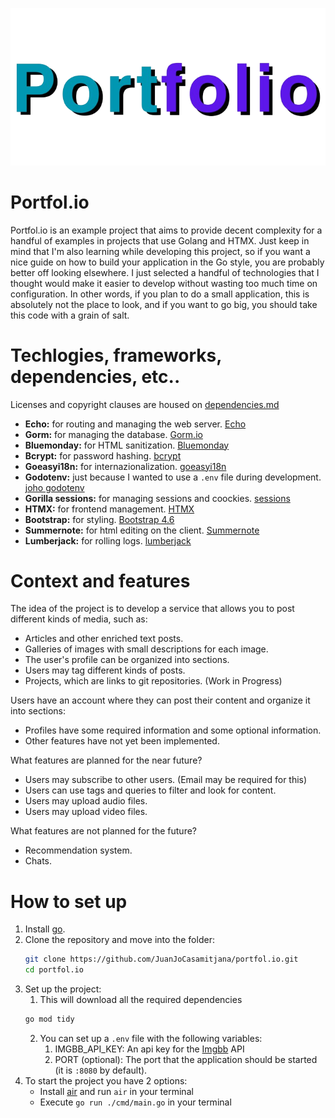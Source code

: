 ![Portfolio logo](https://github.com/JuanJoCasamitjana/portfol.io/blob/main/web/static/logo_4.0.png)

# Portfol\.io

Portfol\.io is an example project that aims to provide decent complexity for a handful of examples in projects that use Golang and HTMX. Just keep in mind that I'm also learning while developing this project, so if you want a nice guide on how to build your application in the Go style, you are probably better off looking elsewhere. I just selected a handful of technologies that I thought would make it easier to develop without wasting too much time on configuration. In other words, if you plan to do a small application, this is absolutely not the place to look, and if you want to go big, you should take this code with a grain of salt.

# Techlogies, frameworks, dependencies, etc..
Licenses and copyright clauses are housed on [dependencies.md](/dependencies.md)


* **Echo:** for routing and managing the web server. [Echo](https://echo.labstack.com/)
* **Gorm:** for managing the database. [Gorm\.io](https://gorm.io/)
* **Bluemonday:** for HTML sanitization. [Bluemonday](https://github.com/microcosm-cc/bluemonday)
* **Bcrypt:** for password hashing. [bcrypt](https://pkg.go.dev/golang.org/x/crypto/bcrypt)
* **Goeasyi18n:** for internazionalization. [goeasyi18n](https://github.com/eduardolat/goeasyi18n?tab=readme-ov-file)
* **Godotenv:** just because I wanted to use a `.env` file during development. [joho godotenv](https://github.com/joho/godotenv)
* **Gorilla sessions:** for managing sessions and coockies. [sessions](https://github.com/gorilla/sessions)
* **HTMX:** for frontend management. [HTMX](https://htmx.org/)
* **Bootstrap:** for styling. [Bootstrap 4.6](https://getbootstrap.com/docs/4.6/getting-started/introduction/)
* **Summernote:** for html editing on the client. [Summernote](https://summernote.org/)
* **Lumberjack:** for rolling logs. [lumberjack](https://github.com/natefinch/lumberjack)

# Context and features

The idea of the project is to develop a service that allows you to post different kinds of media, such as:
* Articles and other enriched text posts.
* Galleries of images with small descriptions for each image.
* The user's profile can be organized into sections.
* Users may tag different kinds of posts.
* Projects, which are links to git repositories. (Work in Progress)

Users have an account where they can post their content and organize it into sections:
* Profiles have some required information and some optional information.
* Other features have not yet been implemented.

What features are planned for the near future?

* Users may subscribe to other users. (Email may be required for this)
* Users can use tags and queries to filter and look for content.
* Users may upload audio files.
* Users may upload video files.

What features are not planned for the future?

* Recommendation system.
* Chats.


# How to set up
1. Install [go](https://go.dev/).
2. Clone the repository and move into the folder:
    ```bash
    git clone https://github.com/JuanJoCasamitjana/portfol.io.git
    cd portfol.io
    ```
3. Set up the project:
   1. This will download all the required dependencies
   ```bash
   go mod tidy
   ```
   2. You can set up a `.env` file with the following variables:
      1. IMGBB_API_KEY: An api key for the [Imgbb](https://imgbb.com) API
      2. PORT (optional): The port that the application should be started (it is `:8080` by default).
4. To start the project you have 2 options:
   * Install [air](https://github.com/cosmtrek/air) and run `air` in your terminal 
   * Execute `go run ./cmd/main.go` in your terminal


